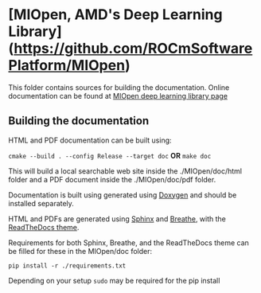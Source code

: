 
# [MIOpen, AMD's Deep Learning Library] (https://github.com/ROCmSoftwarePlatform/MIOpen)

This folder contains sources for building the documentation. Online documentation can be found at [MIOpen deep learning library page](https://github.com/ROCmSoftwarePlatform/MIOpen)

## Building the documentation

HTML and PDF documentation can be built using:

`cmake --build . --config Release --target doc` **OR** `make doc`

This will build a local searchable web site inside the ./MIOpen/doc/html folder and a PDF document inside the ./MIOpen/doc/pdf folder.

Documentation is built using generated using [Doxygen](http://www.stack.nl/~dimitri/doxygen/download.html) and should be installed separately.

HTML and PDFs are generated using [Sphinx](http://www.sphinx-doc.org/en/stable/index.html) and [Breathe](https://breathe.readthedocs.io/en/latest/), with the [ReadTheDocs theme](https://github.com/rtfd/sphinx_rtd_theme).

Requirements for both Sphinx, Breathe, and the ReadTheDocs theme can be filled for these in the MIOpen/doc folder:

`pip install -r ./requirements.txt`

Depending on your setup `sudo` may be required for the pip install
